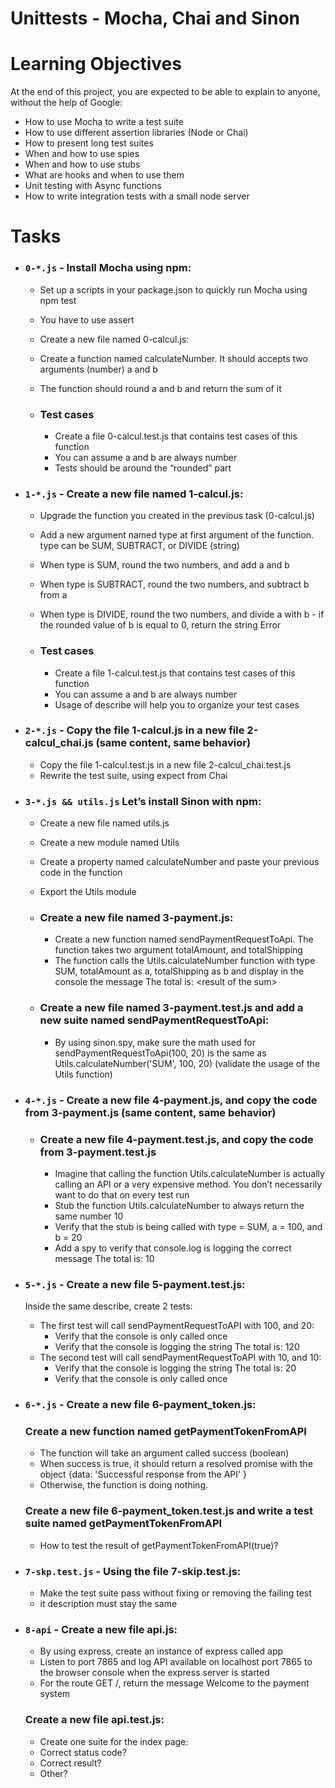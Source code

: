 # Unittests - Mocha, Chai and Sinon

# Learning Objectives

At the end of this project, you are expected to be able to explain to anyone, without the help of Google:

* How to use Mocha to write a test suite
* How to use different assertion libraries (Node or Chai)
* How to present long test suites
* When and how to use spies
* When and how to use stubs
* What are hooks and when to use them
* Unit testing with Async functions
* How to write integration tests with a small node server

# Tasks

* ### `0-*.js` - Install Mocha using npm:

  * Set up a scripts in your package.json to quickly run Mocha using npm test
  * You have to use assert
  * Create a new file named 0-calcul.js:
  * Create a function named calculateNumber. It should accepts two arguments (number) a and b
  * The function should round a and b and return the sum of it

  * ### Test cases

    * Create a file 0-calcul.test.js that contains test cases of this function
    * You can assume a and b are always number
    * Tests should be around the “rounded” part

* ### `1-*.js` - Create a new file named 1-calcul.js:

  * Upgrade the function you created in the previous task (0-calcul.js)
  * Add a new argument named type at first argument of the function. type can be SUM, SUBTRACT, or DIVIDE (string)
  * When type is SUM, round the two numbers, and add a and b
  * When type is SUBTRACT, round the two numbers, and subtract b from a
  * When type is DIVIDE, round the two numbers, and divide a with b - if the rounded value of b is equal to 0, return the string Error

  * ### Test cases

    * Create a file 1-calcul.test.js that contains test cases of this function
    * You can assume a and b are always number
    * Usage of describe will help you to organize your test cases

* ### `2-*.js` - Copy the file 1-calcul.js in a new file 2-calcul_chai.js (same content, same behavior)
  * Copy the file 1-calcul.test.js in a new file 2-calcul_chai.test.js
  * Rewrite the test suite, using expect from Chai

* ### `3-*.js && utils.js` Let’s install Sinon with npm:

  * Create a new file named utils.js
  * Create a new module named Utils
  * Create a property named calculateNumber and paste your previous code in the function
  * Export the Utils module

  * ### Create a new file named 3-payment.js:

    * Create a new function named sendPaymentRequestToApi. The function takes two argument totalAmount, and totalShipping
    * The function calls the Utils.calculateNumber function with type SUM, totalAmount as a, totalShipping as b and display in the console the message The total is: <result of the sum\>

  * ### Create a new file named 3-payment.test.js and add a new suite named sendPaymentRequestToApi:

    * By using sinon.spy, make sure the math used for sendPaymentRequestToApi(100, 20) is the same as Utils.calculateNumber('SUM', 100, 20) (validate the usage of the Utils function)

* ### `4-*.js` - Create a new file 4-payment.js, and copy the code from 3-payment.js (same content, same behavior)

  * ### Create a new file 4-payment.test.js, and copy the code from 3-payment.test.js

    * Imagine that calling the function Utils.calculateNumber is actually calling an API or a very expensive method. You don’t necessarily want to do that on every test run
    * Stub the function Utils.calculateNumber to always return the same number 10
    * Verify that the stub is being called with type = SUM, a = 100, and b = 20
    * Add a spy to verify that console.log is logging the correct message The total is: 10

* ### `5-*.js` - Create a new file 5-payment.test.js:
  Inside the same describe, create 2 tests:
  * The first test will call sendPaymentRequestToAPI with 100, and 20:
    * Verify that the console is only called once
    * Verify that the console is logging the string The total is: 120
  * The second test will call sendPaymentRequestToAPI with 10, and 10:
    * Verify that the console is logging the string The total is: 20
    * Verify that the console is only called once

* ### `6-*.js` - Create a new file 6-payment_token.js:

  ### Create a new function named getPaymentTokenFromAPI
    * The function will take an argument called success (boolean)
    * When success is true, it should return a resolved promise with the object {data: 'Successful response from the API' }
    * Otherwise, the function is doing nothing.

  ### Create a new file 6-payment_token.test.js and write a test suite named getPaymentTokenFromAPI

    * How to test the result of getPaymentTokenFromAPI(true)?

* ### `7-skp.test.js` - Using the file 7-skip.test.js:

  * Make the test suite pass without fixing or removing the failing test
  * it description must stay the same

* ### `8-api` - Create a new file api.js:

  * By using express, create an instance of express called app
  * Listen to port 7865 and log API available on localhost port 7865 to the browser console when the express server is started
  * For the route GET /, return the message Welcome to the payment system

  ### Create a new file api.test.js:

  * Create one suite for the index page:
  * Correct status code?
  * Correct result?
  * Other?
